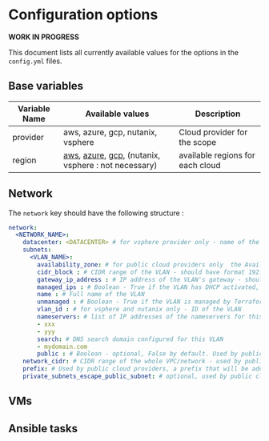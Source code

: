 # Configuration options

__WORK IN PROGRESS__

This document lists all currently available values for the options in the `config.yml` files.

## Base variables

| Variable Name | Available values | Description |
|-----------|-----------|-----------|
| provider | aws, azure, gcp, nutanix, vsphere | Cloud provider for the scope |
| region | [aws](https://awsregion.info/), [azure](https://github.com/claranet/terraform-azurerm-regions/blob/master/REGIONS.md), [gcp](https://cloud.google.com/compute/docs/regions-zones/), (nutanix, vsphere : not necessary) | available regions for each cloud |

## Network

The `network` key should have the following structure :

```yaml
network:
  <NETWORK_NAME>:
    datacenter: <DATACENTER> # for vsphere provider only - name of the vSphere datacenter
    subnets:
      <VLAN_NAME>:
        availability_zone: # for public cloud providers only  the Availability Zone of the subnet/VLAN
        cidr_block : # CIDR range of the VLAN - should have format 192.168.0.0/24
        gateway_ip_address : # IP address of the VLAN's gateway - should be an IPV4 address
        managed_ips : # Boolean - True if the VLAN has DHCP activated, False otherwise
        name : # Full name of the VLAN
        unmanaged : # Boolean - True if the VLAN is managed by Terraform in the current scope, False otherwise
        vlan_id : # for vsphere and nutanix only - ID of the VLAN
        nameservers: # list of IP addresses of the nameservers for this VLAN
        - xxx
        - yyy
        search: # DNS search domain configured for this VLAN
        - mydomain.com
        public : # Boolean - optional, False by default. Used by public cloud providers. If True, the VLAN is exposed to public internet
    network_cidr: # CIDR range of the whole VPC/network - used by public cloud providers
    prefix: # Used by public cloud providers, a prefix that will be added to the name of the prefix for easy identification
    private_subnets_escape_public_subnet: # optional, used by public cloud providers. Public subnet used by private subnets of the network to reach public internet
```

## VMs



## Ansible tasks